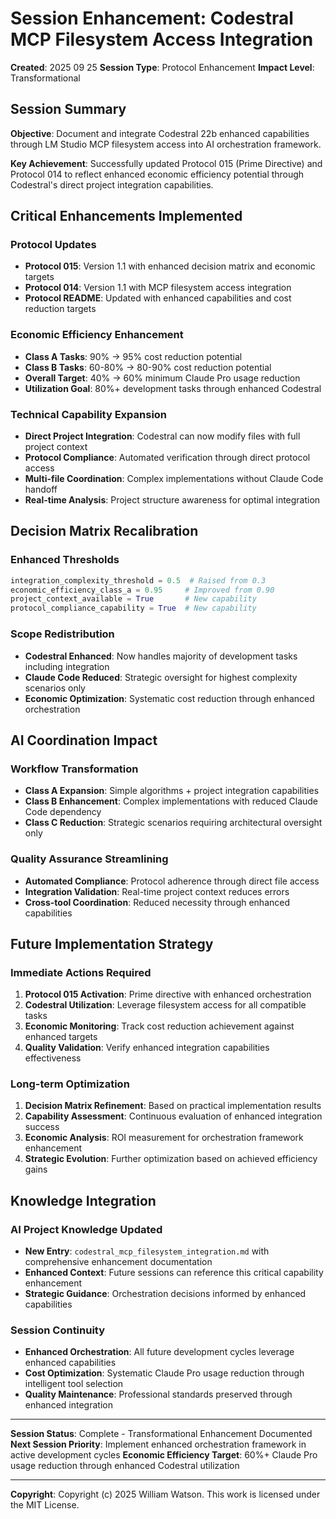 # Session Enhancement: Codestral MCP Filesystem Access Integration

**Created**: 2025 09 25
**Session Type**: Protocol Enhancement
**Impact Level**: Transformational

## Session Summary

**Objective**: Document and integrate Codestral 22b enhanced capabilities through LM Studio MCP filesystem access into AI orchestration framework.

**Key Achievement**: Successfully updated Protocol 015 (Prime Directive) and Protocol 014 to reflect enhanced economic efficiency potential through Codestral's direct project integration capabilities.

## Critical Enhancements Implemented

### Protocol Updates
- **Protocol 015**: Version 1.1 with enhanced decision matrix and economic targets
- **Protocol 014**: Version 1.1 with MCP filesystem access integration  
- **Protocol README**: Updated with enhanced capabilities and cost reduction targets

### Economic Efficiency Enhancement
- **Class A Tasks**: 90% → 95% cost reduction potential
- **Class B Tasks**: 60-80% → 80-90% cost reduction potential
- **Overall Target**: 40% → 60% minimum Claude Pro usage reduction
- **Utilization Goal**: 80%+ development tasks through enhanced Codestral

### Technical Capability Expansion
- **Direct Project Integration**: Codestral can now modify files with full project context
- **Protocol Compliance**: Automated verification through direct protocol access
- **Multi-file Coordination**: Complex implementations without Claude Code handoff
- **Real-time Analysis**: Project structure awareness for optimal integration

## Decision Matrix Recalibration

### Enhanced Thresholds
```python
integration_complexity_threshold = 0.5  # Raised from 0.3
economic_efficiency_class_a = 0.95     # Improved from 0.90
project_context_available = True       # New capability
protocol_compliance_capability = True  # New capability
```

### Scope Redistribution
- **Codestral Enhanced**: Now handles majority of development tasks including integration
- **Claude Code Reduced**: Strategic oversight for highest complexity scenarios only
- **Economic Optimization**: Systematic cost reduction through enhanced orchestration

## AI Coordination Impact

### Workflow Transformation
- **Class A Expansion**: Simple algorithms + project integration capabilities
- **Class B Enhancement**: Complex implementations with reduced Claude Code dependency
- **Class C Reduction**: Strategic scenarios requiring architectural oversight only

### Quality Assurance Streamlining
- **Automated Compliance**: Protocol adherence through direct file access
- **Integration Validation**: Real-time project context reduces errors
- **Cross-tool Coordination**: Reduced necessity through enhanced capabilities

## Future Implementation Strategy

### Immediate Actions Required
1. **Protocol 015 Activation**: Prime directive with enhanced orchestration
2. **Codestral Utilization**: Leverage filesystem access for all compatible tasks
3. **Economic Monitoring**: Track cost reduction achievement against enhanced targets
4. **Quality Validation**: Verify enhanced integration capabilities effectiveness

### Long-term Optimization
1. **Decision Matrix Refinement**: Based on practical implementation results
2. **Capability Assessment**: Continuous evaluation of enhanced integration success
3. **Economic Analysis**: ROI measurement for orchestration framework enhancement
4. **Strategic Evolution**: Further optimization based on achieved efficiency gains

## Knowledge Integration

### AI Project Knowledge Updated
- **New Entry**: `codestral_mcp_filesystem_integration.md` with comprehensive enhancement documentation
- **Enhanced Context**: Future sessions can reference this critical capability enhancement
- **Strategic Guidance**: Orchestration decisions informed by enhanced capabilities

### Session Continuity
- **Enhanced Orchestration**: All future development cycles leverage enhanced capabilities
- **Cost Optimization**: Systematic Claude Pro usage reduction through intelligent tool selection
- **Quality Maintenance**: Professional standards preserved through enhanced integration

---

**Session Status**: Complete - Transformational Enhancement Documented
**Next Session Priority**: Implement enhanced orchestration framework in active development cycles
**Economic Efficiency Target**: 60%+ Claude Pro usage reduction through enhanced Codestral utilization

---

**Copyright**: Copyright (c) 2025 William Watson. This work is licensed under the MIT License.